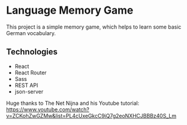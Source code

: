 # Language Memory Game

This project is a simple memory game, which helps to learn some basic German vocabulary.

## Technologies

- React
- React Router
- Sass
- REST API
- json-server

Huge thanks to The Net Nijna and his Youtube tutorial: https://www.youtube.com/watch?v=ZCKohZwGZMw&list=PL4cUxeGkcC9iQ7g2eoNXHCJBBBz40S_Lm
